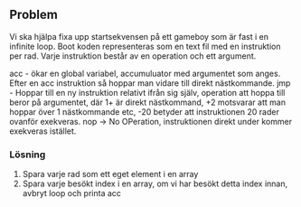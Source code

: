 ## Problem

Vi ska hjälpa fixa upp startsekvensen på ett gameboy som är fast i en infinite loop.
Boot koden representeras som en text fil med en instruktion per rad.
Varje instruktion består av en operation och ett argument.

acc - ökar en global variabel, accumuluator med argumentet som anges. Efter en acc instruktion så hoppar man vidare till direkt nästkommande.
jmp - Hoppar till en ny instruktion relativt ifrån sig själv, operation att hoppa till beror på argumentet, där 1+ är direkt nästkommand, +2 motsvarar att man hoppar över 1 nästkommande etc, -20 betyder att instruktionen 20 rader ovanför exekveras.
nop -> No OPeration, instruktionen direkt under kommer exekveras istället.

### Lösning

1. Spara varje rad som ett eget element i en array
2. Spara varje besökt index i en array, om vi har besökt detta index innan, avbryt loop och printa acc
